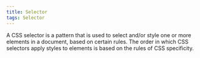 ```yaml
---
title: Selector
tags: Selector
---
```


A CSS selector is a pattern that is used to select and/or style one or more elements in a document, based on certain rules.
The order in which CSS selectors apply styles to elements is based on the rules of CSS specificity.
